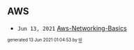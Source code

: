 ## AWS


* <code>Jun 13, 2021</code> [Aws-Networking-Basics](2021-06-13T00-16-29-aws-networking-basics.md)

<sup><sub>generated 13 Jun 2021 01:04:53 by <a href='https://github.com/senorprogrammer/til'>til</a></sub></sup>
